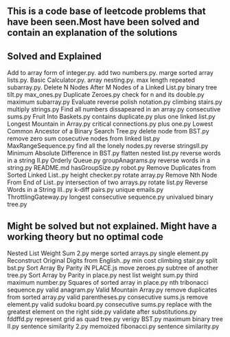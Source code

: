 ## **This is a code base of leetcode problems that have been seen.Most have been solved and contain an explanation of the solutions**


## Solved and Explained
Add to array form of integer.py.                          add two numbers.py.                                       marge sorted array lists.py. 
Basic Calculator.py.                                      array nesting.py.                                         max length repeated subarray.py. 
Delete N Nodes After M Nodes of a Linked List.py        binary tree tilt.py                                     max_ones.py
Duplicate Zeroes.py                                     check for n and its double.py                           maximum subarray.py
Evaluate reverse polish notation.py                     climbing stairs.py                                      multiply strings.py
Find all numbers dissapeared in an array.py             consecutive sums.py                                     Fruit Into Baskets.py                                   contains duplicate.py                                   plus one linked list.py
Longest Mountain in Array.py                            critical connections.py                                 plus one.py
Lowest Common Ancestor of a Binary Search Tree.py       delete node from BST.py                                 remove zero sum cosecutive nodes from linked list.py
MaxRangeSequence.py                                     find all the lonely nodes.py                            reverse stringsII.py
Minimum Absolute Difference in BST.py                   flatten nested list.py                                  reverse words in a string II.py
Orderly Queue.py                                        groupAnagrams.py                                        reverse words in a string.py
README.md                                               hasGroupSize.py                                         robot.py
Remove Duplicates from Sorted Linked List..py           height checker.py                                       rotate array.py
Remove Nth Node From End of List..py                    intersection of two arrays.py                           rotate list.py
Reverse Words in a String III..py                       k-diff pairs.py                                         unique emails.py
ThrottlingGateway.py                                    longest consecutive sequence.py                         univalued binary tree.py


## Might be solved but not explained. Might have a working theory but no optimal code
Nested List Weight Sum 2.py                             merge sorted arrays.py                                  single element.py
Reconstruct Original Digits from English..py            min cost climbing stair.py                              split bst.py
Sort Array By Parity iN PLACE.js                        move zeroes.py                                          subtree of another tree.py
Sort Array by Parity in place.py                        nest list weight sum.py                                 third maximum number.py
Squares of sorted array in place.py                     nth tribonacci sequence.py                              valid anagram.py
Valid Mountain Array.py                                 remove duplicates from sorted array.py                  valid parentheses.py
consecutive sums.js                                     remove element.py                                       valid sudoku board.py
consecutive sums.py                                     replace with the greatest element on the right side.py  validate after substitutions.py
fddffd.py                                               represent grid as quad tree.py                          verigy BST.py
maximum binary tree II.py                               sentence similarity 2.py
memoized fibonacci.py                                   sentence similarity.py

